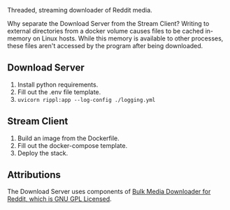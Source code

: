 Threaded, streaming downloader of Reddit media.

Why separate the Download Server from the Stream Client? Writing to external directories from a docker volume causes files to be cached in-memory on Linux hosts. While this memory is available to other processes, these files aren't accessed by the program after being downloaded.

## Download Server
1. Install python requirements.
2. Fill out the .env file template.
3. `uvicorn rippl:app --log-config ./logging.yml`

## Stream Client
1. Build an image from the Dockerfile.
2. Fill out the docker-compose template.
4. Deploy the stack.

## Attributions
The Download Server uses components of [Bulk Media Downloader for Reddit, which is GNU GPL Licensed](https://github.com/aliparlakci/bulk-downloader-for-reddit/blob/master/LICENSE).
